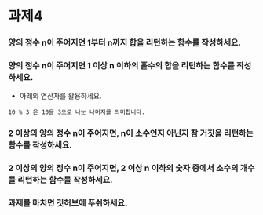 # 과제4

### 양의 정수 n이 주어지면 1부터 n까지 합을 리턴하는 함수를 작성하세요.

### 양의 정수 n이 주어지면 1 이상 n 이하의 홀수의 합을 리턴하는 함수를 작성하세요.
- 아래의 연산자를 활용하세요.
```
10 % 3 은 10을 3으로 나눈 나머지를 의미합니다.
```

### 2 이상의 양의 정수 n이 주어지면, n이 소수인지 아닌지 참 거짓을 리턴하는 함수를 작성하세요.

### 2 이상의 양의 정수 n이 주어지면, 2 이상 n 이하의 숫자 중에서 소수의 개수를 리턴하는 함수를 작성하세요.

### 과제를 마치면 깃허브에 푸쉬하세요.